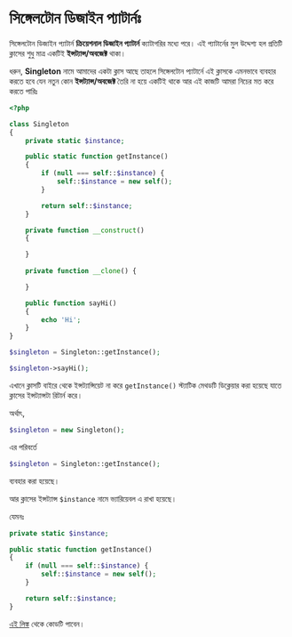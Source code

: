 # সিঙ্গেলটোন ডিজাইন প্যাটার্নঃ

সিঙ্গেলটোন ডিজাইন প্যাটার্ন **ক্রিয়েশনাল ডিজাইন প্যাটার্ন** ক্যাটাগরির মধ্যে পরে।
এই প্যাটার্নের মুল উদ্দেশ্য হল প্রতিটি ক্লাসের শুধু মাত্র একটিই **ইন্সট্যান্স/অবজেক্ট** থাকা।

ধরুন, **Singleton** নামে আমাদের একটা ক্লাস আছে তাহলে সিঙ্গেলটোন প্যাটার্নে এই ক্লাসকে এমনভাবে ব্যবহার করতে হবে যেন নতুন কোন **ইন্সট্যান্স/অবজেক্ট** তৈরি না হয়ে একটিই থাকে আর এই কাজটি আমরা নিচের মত করে করতে পারিঃ

```php
<?php

class Singleton
{
    private static $instance;

    public static function getInstance()
    {
        if (null === self::$instance) {
            self::$instance = new self();
        }

        return self::$instance;
    }

    private function __construct()
    {

    }
    
    private function __clone() {

    }

    public function sayHi()
    {
        echo 'Hi';
    }
}

$singleton = Singleton::getInstance();

$singleton->sayHi();

```

এখানে ক্লাসটি বাইরে থেকে ইন্সট্যান্সিয়েট না করে ```getInstance()``` স্ট্যাটিক মেথডটি ডিক্লেয়ার করা হয়েছে যাতে ক্লাসের ইন্সট্যান্সটা রিটার্ন করে।

অর্থাৎ,
```php
$singleton = new Singleton();
```
এর পরিবর্তে
```php
$singleton = Singleton::getInstance();
```
ব্যবহার করা হয়েছে।

আর ক্লাসের ইন্সট্যান্স ```$instance``` নামে ভ্যারিয়েবল এ রাখা হয়েছে।

যেমনঃ
```php
private static $instance;

public static function getInstance()
{
    if (null === self::$instance) {
        self::$instance = new self();
    }

    return self::$instance;
}
```

[এই লিঙ্ক](https://github.com/sohelamin/php-design-patterns) থেকে কোডটি পাবেন।
